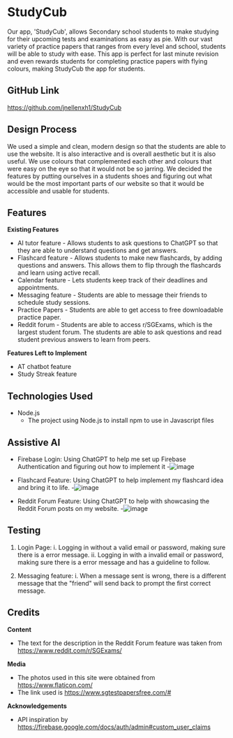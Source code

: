 # StudyCub
Our app, 'StudyCub', allows Secondary school students to make studying for their upcoming tests and examinations as easy as pie. With our vast variety of practice papers that ranges from every level and school, students will be able to study with ease. This app is perfect for last minute revision and even rewards students for completing practice papers with flying colours, making StudyCub the app for students.

## GitHub Link
https://github.com/jnellenxh1/StudyCub

## Design Process
We used a simple and clean, modern design so that the students are able to use the website. It is also interactive and is overall aesthetic but it is also useful. We use colours that complemented each other and colours that were easy on the eye so that it would not be so jarring. We decided the features by putting ourselves in a students shoes and figuring out what would be the most important parts of our website so that it would be accessible and usable for students. 

## Features
**Existing Features**
- AI tutor feature - Allows students to ask questions to ChatGPT so that they are able to understand questions and get answers.
- Flashcard feature - Allows students to make new flashcards, by adding questions and answers. This allows them to flip through the flashcards and learn using active recall.
- Calendar feature - Lets students keep track of their deadlines and appointments.
- Messaging feature - Students are able to message their friends to schedule study sessions.
- Practice Papers - Students are able to get access to free downloadable practice paper.
- Reddit forum - Students are able to access r/SGExams, which is the largest student forum. The students are able to ask questions and read student previous answers to learn from peers.
  
**Features Left to Implement**
- AT chatbot feature
- Study Streak feature
  
## Technologies Used
- Node.js
  - The project using Node.js to install npm to use in Javascript files
  
## Assistive AI
- Firebase Login: Using ChatGPT to help me set up Firebase Authentication and figuring out how to implement it
  -![image](https://github.com/user-attachments/assets/8ad106df-6974-4928-b857-149e49487882)

- Flashcard Feature: Using ChatGPT to help implement my flashcard idea and bring it to life.
  -![image](https://github.com/user-attachments/assets/02a43bcb-cb0a-41b4-bb17-986ca5bdd532)

- Reddit Forum Feature: Using ChatGPT to help with showcasing the Reddit Forum posts on my website.
  -![image](https://github.com/user-attachments/assets/3d718946-bd99-43e4-88ec-2d88340cca8b)

## Testing
1. Login Page:
   i. Logging in without a valid email or password, making sure there is a error message. 
   ii. Logging in with a invalid email or password, making sure there is a error message and has a guideline to follow.

2. Messaging feature:
   i. When a message sent is wrong, there is a different message that the "friend" will send back to prompt the first correct message.

## Credits
**Content**
- The text for the description in the Reddit Forum feature was taken from https://www.reddit.com/r/SGExams/

**Media**
- The photos used in this site were obtained from https://www.flaticon.com/
- The link used is https://www.sgtestpapersfree.com/#

**Acknowledgements**
- API inspiration by https://firebase.google.com/docs/auth/admin#custom_user_claims
